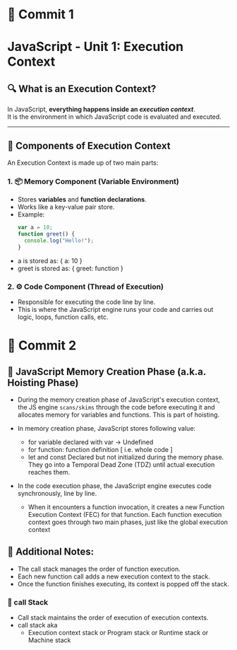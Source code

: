 # 📝 Commit 1

# JavaScript - Unit 1: Execution Context

## 🔍 What is an Execution Context?

In JavaScript, **everything happens inside an _execution context_**.  
It is the environment in which JavaScript code is evaluated and executed.

---

## 🧠 Components of Execution Context

An Execution Context is made up of two main parts:

### 1. 📦 Memory Component (Variable Environment)

- Stores **variables** and **function declarations**.
- Works like a key-value pair store.
- Example:
  ```js
  var a = 10;
  function greet() {
    console.log("Hello!");
  }
  ```
- a is stored as: { a: 10 }
- greet is stored as: { greet: function }

### 2. ⚙️ Code Component (Thread of Execution)

- Responsible for executing the code line by line.
- This is where the JavaScript engine runs your code and carries out logic, loops, function calls, etc.

# 📝 Commit 2

## 🧠 JavaScript Memory Creation Phase (a.k.a. Hoisting Phase)

- During the memory creation phase of JavaScript's execution context, the JS engine `scans/skims` through the code before executing it and allocates memory for variables and functions. This is part of hoisting.

- In memory creation phase, JavaScript stores following value:
  - for variable declared with var -> Undefined
  - for function: function definition [ i.e. whole code ]
  - let and const Declared but not initialized during the memory phase. They go into a Temporal Dead Zone (TDZ) until actual execution reaches them.
- In the code execution phase, the JavaScript engine executes code synchronously, line by line.
  - When it encounters a function invocation, it creates a new Function Execution Context (FEC) for that function. Each function execution context goes through two main phases, just like the global execution context

## 🧠 Additional Notes:

- The call stack manages the order of function execution.
- Each new function call adds a new execution context to the stack.
- Once the function finishes executing, its context is popped off the stack.

### 🧠 call Stack

- Call stack maintains the order of execution of execution contexts.
- call stack aka
  - Execution context stack or Program stack or Runtime stack or Machine stack
